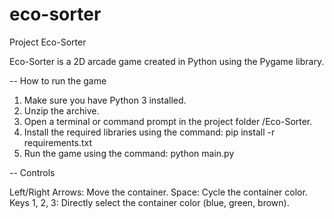 # eco-sorter

Project Eco-Sorter

Eco-Sorter is a 2D arcade game created in Python using the Pygame library.

-- How to run the game

1. Make sure you have Python 3 installed.
2. Unzip the archive.
3. Open a terminal or command prompt in the project folder /Eco-Sorter.
4. Install the required libraries using the command:
pip install -r requirements.txt
5. Run the game using the command:
python main.py

-- Controls

Left/Right Arrows: Move the container.
Space: Cycle the container color.
Keys 1, 2, 3: Directly select the container color (blue, green, brown).
